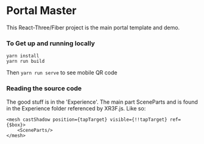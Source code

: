 # Portal Master
This React-Three/Fiber project is the main portal template and demo.

###  To Get up and running locally

```
yarn install  
yarn run build 
```
Then ```yarn run serve``` to see mobile QR code
 
###  Reading the source code

The good stuff is in the 'Experience'.  The main part SceneParts and is found in the Experience folder referenced by XR3F.js.  Like so:

```
<mesh castShadow position={tapTarget} visible={!!tapTarget} ref={$box}>  
    <SceneParts/>   
</mesh> 
```
 